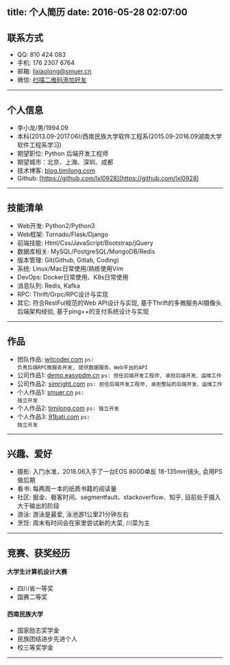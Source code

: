 title: 个人简历
date: 2016-05-28 02:07:00
---

## 联系方式

- QQ: 810 424 083
- 手机: 176 2307 6764
- 邮箱: lixiaolong@smuer.cn
- 微信: [扫描二维码添加好友](http://7xorah.com1.z0.glb.clouddn.com/wechat_timilong.jpg)

---

## 个人信息

- 李小龙/男/1994.09
- 本科(2013.09-2017.06)/西南民族大学软件工程系(2015.09-2016.09湖南大学软件工程系学习)
- 期望职位: Python 后端开发工程师
- 期望城市：北京、上海、深圳、成都
- 技术博客: [blog.timilong.com](http://blog.timilong.com)
- Github: [https://github.com/lxl0928](https://github.com/lxl0928)

---

## 技能清单

- Web开发: Python2/Python3
- Web框架: Tornado/Flask/Django
- 前端技能: Html/Css/JavaScript/Bootstrap/jQuery
- 数据库相关: MySQL/PostgreSQL/MongoDB/Redis
- 版本管理: Git(Github, Gitlab, Coding)
- 系统: Linux/Mac日常使用/熟练使用Vim
- DevOps:  Docker日常使用、K8s日常使用
- 消息队列:  Redis, Kafka
- RPC: Thrift/Grpc/RPC设计与实现
- 其它: 符合RestFul规范的Web API设计与实现, 基于Thrift的多微服务AI摄像头后端架构经验, 基于ping++的支付系统设计与实现

---

## 作品

- 团队作品: [witcoder.com](http://witcoder.com)  <code>ps: 负责后端RPC微服务开发, 提供数据服务、Web平台的API</code>
- 公司作品1: [demo.easypdm.cn](http://demo.easypdm.cn)  <code>ps: 担任后端开发工程师, 承担后端开发、运维工作</code>
- 公司作品2: [simright.com](https://www.simright.com)   <code>ps: 担任后端开发工程师, 承担整站的后端开发、运维工作</code>
- 个人作品1: [smuer.cn](https://www.smuer.cn)  <code>ps: 独立开发</code>
- 个人作品2: [timilong.com](https://www.timilong.com)  <code>ps: 独立开发</code>
- 个人作品3: [91bati.com](https://www.91bati.com)  <code>ps: 独立开发</code>

---


## 兴趣、爱好

- 摄影: 入门水准，2018.06入手了一台EOS 800D单反 18-135mm镜头, 会用PS做后期
- 看书: 每两周一本的纸质书籍的阅读量
- 社区: 掘金、极客时间、segmentfault、stackoverflow、知乎, 目前处于摄入大于输出的阶段
- 游泳: 游泳是最爱, 泳池游1公里21分钟左右
- 烹饪: 周末有时间会在家里尝试新的大菜, 川菜为主

---

## 竞赛、获奖经历

#### 大学生计算机设计大赛

- 四川省一等奖
- 国赛二等奖

#### 西南民族大学

- 国家励志奖学金
- 民族团结进步先进个人
- 校三等奖学金

---









